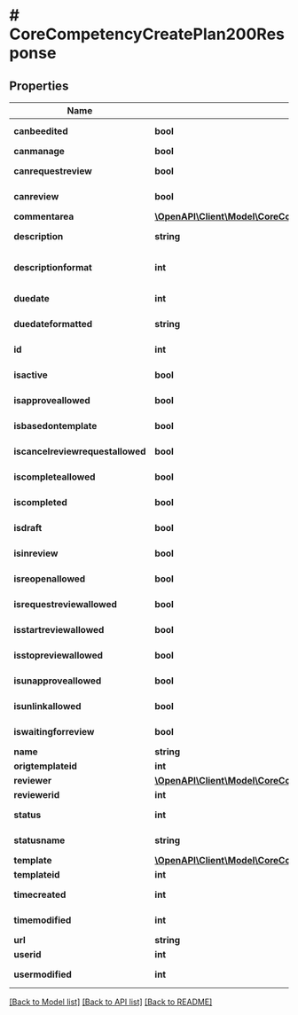 # # CoreCompetencyCreatePlan200Response

## Properties

Name | Type | Description | Notes
------------ | ------------- | ------------- | -------------
**canbeedited** | **bool** | canbeedited | [default to null]
**canmanage** | **bool** | canmanage |
**canrequestreview** | **bool** | canrequestreview | [default to null]
**canreview** | **bool** | canreview | [default to null]
**commentarea** | [**\OpenAPI\Client\Model\CoreCompetencyCreatePlan200ResponseCommentarea**](CoreCompetencyCreatePlan200ResponseCommentarea.md) |  |
**description** | **string** | description | [default to '']
**descriptionformat** | **int** | description format (1 &#x3D; HTML, 0 &#x3D; MOODLE, 2 &#x3D; PLAIN, or 4 &#x3D; MARKDOWN) | [optional] [default to 1]
**duedate** | **int** | duedate | [default to 0]
**duedateformatted** | **string** | duedateformatted | [default to 'null']
**id** | **int** | id | [default to 0]
**isactive** | **bool** | isactive | [default to null]
**isapproveallowed** | **bool** | isapproveallowed | [default to null]
**isbasedontemplate** | **bool** | isbasedontemplate | [default to null]
**iscancelreviewrequestallowed** | **bool** | iscancelreviewrequestallowed | [default to null]
**iscompleteallowed** | **bool** | iscompleteallowed | [default to null]
**iscompleted** | **bool** | iscompleted | [default to null]
**isdraft** | **bool** | isdraft | [default to null]
**isinreview** | **bool** | isinreview | [default to null]
**isreopenallowed** | **bool** | isreopenallowed | [default to null]
**isrequestreviewallowed** | **bool** | isrequestreviewallowed | [default to null]
**isstartreviewallowed** | **bool** | isstartreviewallowed | [default to null]
**isstopreviewallowed** | **bool** | isstopreviewallowed | [default to null]
**isunapproveallowed** | **bool** | isunapproveallowed | [default to null]
**isunlinkallowed** | **bool** | isunlinkallowed | [default to null]
**iswaitingforreview** | **bool** | iswaitingforreview | [default to null]
**name** | **string** | name |
**origtemplateid** | **int** | origtemplateid |
**reviewer** | [**\OpenAPI\Client\Model\CoreCompetencyCreatePlan200ResponseReviewer**](CoreCompetencyCreatePlan200ResponseReviewer.md) |  | [optional]
**reviewerid** | **int** | reviewerid |
**status** | **int** | status | [default to 0]
**statusname** | **string** | statusname | [default to 'null']
**template** | [**\OpenAPI\Client\Model\CoreCompetencyCreatePlan200ResponseTemplate**](CoreCompetencyCreatePlan200ResponseTemplate.md) |  | [optional]
**templateid** | **int** | templateid |
**timecreated** | **int** | timecreated | [default to 0]
**timemodified** | **int** | timemodified | [default to 0]
**url** | **string** | url |
**userid** | **int** | userid |
**usermodified** | **int** | usermodified | [default to 0]

[[Back to Model list]](../../README.md#models) [[Back to API list]](../../README.md#endpoints) [[Back to README]](../../README.md)
